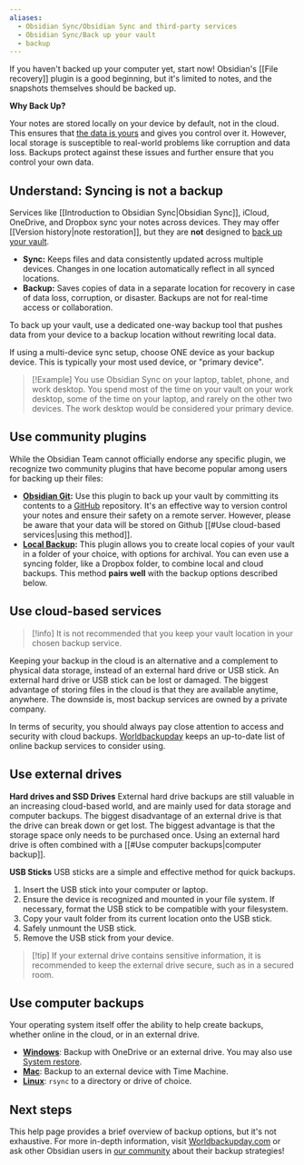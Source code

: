 ```yaml
---
aliases:
  - Obsidian Sync/Obsidian Sync and third-party services
  - Obsidian Sync/Back up your vault
  - backup
---
```


If you haven't backed up your computer yet, start now! Obsidian's [[File recovery]] plugin is a good beginning, but it's limited to notes, and the snapshots themselves should be backed up.

**Why Back Up?**

Your notes are stored locally on your device by default, not in the cloud. This ensures that [the data is yours](https://obsidian.md/about) and gives you control over it. However, local storage is susceptible to real-world problems like corruption and data loss. Backups protect against these issues and further ensure that you control your own data.

## Understand: Syncing is not a backup

Services like [[Introduction to Obsidian Sync|Obsidian Sync]], iCloud, OneDrive, and Dropbox sync your notes across devices. They may offer [[Version history|note restoration]], but they are **not** designed to [back up your vault](https://www.backblaze.com/blog/cloud-backup-vs-cloud-sync/).

- **Sync:** Keeps files and data consistently updated across multiple devices. Changes in one location automatically reflect in all synced locations.
- **Backup:** Saves copies of data in a separate location for recovery in case of data loss, corruption, or disaster. Backups are not for real-time access or collaboration.

To back up your vault, use a dedicated one-way backup tool that pushes data from your device to a backup location without rewriting local data.

If using a multi-device sync setup, choose ONE device as your backup device. This is typically your most used device, or "primary device".

> [!Example] You use Obsidian Sync on your laptop, tablet, phone, and work desktop. You spend most of the time on your vault on your work desktop, some of the time on your laptop, and rarely on the other two devices. The work desktop would be considered your primary device. 

## Use community plugins

While the Obsidian Team cannot officially endorse any specific plugin, we recognize two community plugins that have become popular among users for backing up their files:

- **[Obsidian Git](https://obsidian.md/plugins?id=obsidian-git):** Use this plugin to back up your vault by committing its contents to a [GitHub](https://github.com/) repository. It's an effective way to version control your notes and ensure their safety on a remote server. However, please be aware that your data will be stored on Github [[#Use cloud-based services|using this method]].
- **[Local Backup](https://obsidian.md/plugins?id=local-backup):** This plugin allows you to create local copies of your vault in a folder of your choice, with options for archival. You can even use a syncing folder, like a Dropbox folder, to combine local and cloud backups. This method **pairs well** with the backup options described below.

## Use cloud-based services

> [!info] It is not recommended that you keep your vault location in your chosen backup service.

Keeping your backup in the cloud is an alternative and a complement to physical data storage, instead of an external hard drive or USB stick. An external hard drive or USB stick can be lost or damaged. The biggest advantage of storing files in the cloud is that they are available anytime, anywhere. The downside is, most backup services are owned by a private company.

In terms of security, you should always pay close attention to access and security with cloud backups. [Worldbackupday](https://www.worldbackupday.com/en) keeps an up-to-date list of online backup services to consider using.

## Use external drives

**Hard drives and SSD Drives**
External hard drive backups are still valuable in an increasing cloud-based world, and are mainly used for data storage and computer backups. The biggest disadvantage of an external drive is that the drive can break down or get lost. The biggest advantage is that the storage space only needs to be purchased once. Using an external hard drive is often combined with a [[#Use computer backups|computer backup]].

**USB Sticks**
USB sticks are a simple and effective method for quick backups.

1. Insert the USB stick into your computer or laptop.
2. Ensure the device is recognized and mounted in your file system. If necessary, format the USB stick to be compatible with your filesystem.
3. Copy your vault folder from its current location onto the USB stick.
4. Safely unmount the USB stick.
5. Remove the USB stick from your device.

> [!tip] If your external drive contains sensitive information, it is recommended to keep the external drive secure, such as in a secured room.

## Use computer backups

Your operating system itself offer the ability to help create backups, whether online in the cloud, or in an external drive.

- **[Windows](https://www.microsoft.com/en-us/windows/learning-center/back-up-files)**: Backup with OneDrive or an external drive. You may also use [System restore](https://support.microsoft.com/en-us/windows/use-system-restore-a5ae3ed9-07c4-fd56-45ee-096777ecd14e).
- **[Mac](https://support.apple.com/en-us/104984)**: Backup to an external device with Time Machine.
- **[Linux](https://linuxize.com/post/how-to-use-rsync-for-local-and-remote-data-transfer-and-synchronization/)**: `rsync` to a directory or drive of choice.

## Next steps

This help page provides a brief overview of backup options, but it's not exhaustive. For more in-depth information, visit [Worldbackupday.com](https://www.worldbackupday.com/en) or ask other Obsidian users in [our community](https://obsidian.md/community) about their backup strategies!
